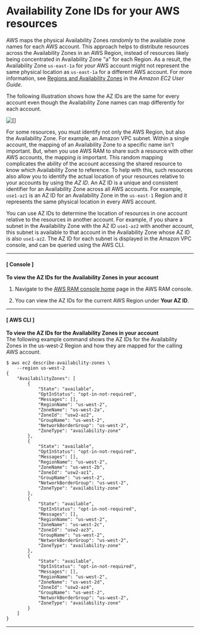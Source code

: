 # Availability Zone IDs for your AWS resources<a name="working-with-az-ids"></a>

AWS maps the physical Availability Zones *randomly* to the available zone names for each AWS account\. This approach helps to distribute resources across the Availability Zones in an AWS Region, instead of resources likely being concentrated in Availability Zone "a" for each Region\. As a result, the Availability Zone `us-east-1a` for *your* AWS account might not represent the same physical location as `us-east-1a` for a different AWS account\. For more information, see [Regions and Availability Zones](https://docs.aws.amazon.com/AWSEC2/latest/UserGuide/using-regions-availability-zones.html) in the *Amazon EC2 User Guide*\.

The following illustration shows how the AZ IDs are the same for every account even though the Availability Zone names can map differently for each account\.

![\[\]](http://docs.aws.amazon.com/ram/latest/userguide/images/availability-zone-mapping.png)

For some resources, you must identify not only the AWS Region, but also the Availability Zone\. For example, an Amazon VPC subnet\. Within a single account, the mapping of an Availability Zone to a specific name isn't important\. But, when you use AWS RAM to share such a resource with other AWS accounts, the mapping *is* important\. This random mapping complicates the ability of the account accessing the shared resource to know which Availability Zone to reference\. To help with this, such resources also allow you to identify the actual location of your resources relative to your accounts by using the *AZ ID*\. An AZ ID is a unique and consistent identifier for an Availability Zone across all AWS accounts\. For example, `use1-az1` is an AZ ID for an Availability Zone in the `us-east-1` Region and it represents the same physical location in every AWS account\.

You can use AZ IDs to determine the location of resources in one account relative to the resources in another account\. For example, if you share a subnet in the Availability Zone with the AZ ID `use1-az2` with another account, this subnet is available to that account in the Availability Zone whose AZ ID is also `use1-az2`\. The AZ ID for each subnet is displayed in the Amazon VPC console, and can be queried using the AWS CLI\.

------
#### [ Console ]

**To view the AZ IDs for the Availability Zones in your account**

1. Navigate to the [AWS RAM console home](https://console.aws.amazon.com/ram/home) page in the AWS RAM console\.

1. You can view the AZ IDs for the current AWS Region under **Your AZ ID**\.

------
#### [ AWS CLI ]

**To view the AZ IDs for the Availability Zones in your account**  
The following example command shows the AZ IDs for the Availability Zones in the us\-west\-2 Region and how they are mapped for the calling AWS account\.

```
$ aws ec2 describe-availability-zones \
    --region us-west-2
{
    "AvailabilityZones": [
        {
            "State": "available",
            "OptInStatus": "opt-in-not-required",
            "Messages": [],
            "RegionName": "us-west-2",
            "ZoneName": "us-west-2a",
            "ZoneId": "usw2-az2",
            "GroupName": "us-west-2",
            "NetworkBorderGroup": "us-west-2",
            "ZoneType": "availability-zone"
        },
        {
            "State": "available",
            "OptInStatus": "opt-in-not-required",
            "Messages": [],
            "RegionName": "us-west-2",
            "ZoneName": "us-west-2b",
            "ZoneId": "usw2-az1",
            "GroupName": "us-west-2",
            "NetworkBorderGroup": "us-west-2",
            "ZoneType": "availability-zone"
        },
        {
            "State": "available",
            "OptInStatus": "opt-in-not-required",
            "Messages": [],
            "RegionName": "us-west-2",
            "ZoneName": "us-west-2c",
            "ZoneId": "usw2-az3",
            "GroupName": "us-west-2",
            "NetworkBorderGroup": "us-west-2",
            "ZoneType": "availability-zone"
        },
        {
            "State": "available",
            "OptInStatus": "opt-in-not-required",
            "Messages": [],
            "RegionName": "us-west-2",
            "ZoneName": "us-west-2d",
            "ZoneId": "usw2-az4",
            "GroupName": "us-west-2",
            "NetworkBorderGroup": "us-west-2",
            "ZoneType": "availability-zone"
        }
    ]
}
```

------